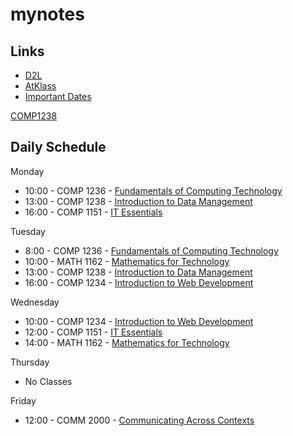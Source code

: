 # mynotes

## Links
- [D2L](https://learn.georgebrown.ca)
- [AtKlass](https://app.atklass.com)
- [Important Dates](https://www.georgebrown.ca/current-students/important-dates?term=27246&category=131)

[COMP1238](https://github.com/Jacquelyn-Diep/mynotes/blob/main/comp1234.md)

## Daily Schedule
Monday
- 10:00 - COMP 1236 - [Fundamentals of Computing Technology](https://learn.georgebrown.ca/d2l/home/416378)
- 13:00 - COMP 1238 - [Introduction to Data Management](https://learn.georgebrown.ca/d2l/home/412494)
- 16:00 - COMP 1151 - [IT Essentials](https://learn.georgebrown.ca/d2l/home/408347)

Tuesday
- 8:00 - COMP 1236 - [Fundamentals of Computing Technology](https://learn.georgebrown.ca/d2l/home/416378)
- 10:00 - MATH 1162 - [Mathematics for Technology](https://learn.georgebrown.ca/d2l/home/398750)
- 13:00 - COMP 1238 - [Introduction to Data Management](https://learn.georgebrown.ca/d2l/home/412494)
- 16:00 - COMP 1234 - [Introduction to Web Development](https://learn.georgebrown.ca/d2l/home/416183)

Wednesday
- 10:00 - COMP 1234 - [Introduction to Web Development](https://learn.georgebrown.ca/d2l/home/416183)
- 12:00 - COMP 1151 - [IT Essentials](https://learn.georgebrown.ca/d2l/home/408347)
- 14:00 - MATH 1162 - [Mathematics for Technology](https://learn.georgebrown.ca/d2l/home/398750)

Thursday
- No Classes

Friday
- 12:00 - COMM 2000 - [Communicating Across Contexts](https://learn.georgebrown.ca/d2l/home/395473)
